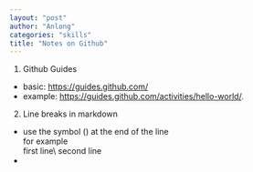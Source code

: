 ```yaml
---
layout: "post"
author: "Anlong"
categories: "skills"
title: "Notes on Github"
---
```

1. Github Guides
- basic: https://guides.github.com/
- example: https://guides.github.com/activities/hello-world/.
2. Line breaks in markdown
- use the symbol (\) at the end of the line\
for example\
first line\\
second line
- 
